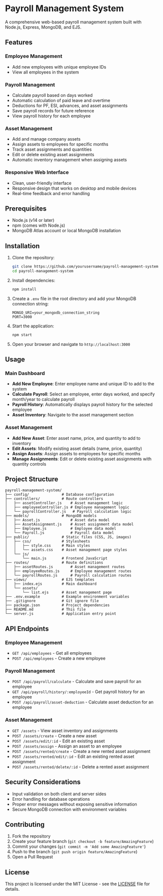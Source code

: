 # Payroll Management System

A comprehensive web-based payroll management system built with Node.js, Express, MongoDB, and EJS.

## Features

### Employee Management
- Add new employees with unique employee IDs
- View all employees in the system

### Payroll Management
- Calculate payroll based on days worked
- Automatic calculation of paid leave and overtime
- Deductions for PF, ESI, advances, and asset assignments
- Save payroll records for future reference
- View payroll history for each employee

### Asset Management
- Add and manage company assets
- Assign assets to employees for specific months
- Track asset assignments and quantities
- Edit or delete existing asset assignments
- Automatic inventory management when assigning assets

### Responsive Web Interface
- Clean, user-friendly interface
- Responsive design that works on desktop and mobile devices
- Real-time feedback and error handling

## Prerequisites

- Node.js (v14 or later)
- npm (comes with Node.js)
- MongoDB Atlas account or local MongoDB installation

## Installation

1. Clone the repository:
   ```bash
   git clone https://github.com/yourusername/payroll-management-system.git
   cd payroll-management-system
   ```

2. Install dependencies:
   ```bash
   npm install
   ```

3. Create a `.env` file in the root directory and add your MongoDB connection string:
   ```
   MONGO_URI=your_mongodb_connection_string
   PORT=3000
   ```

4. Start the application:
   ```bash
   npm start
   ```

5. Open your browser and navigate to `http://localhost:3000`

## Usage

### Main Dashboard
- **Add New Employee**: Enter employee name and unique ID to add to the system
- **Calculate Payroll**: Select an employee, enter days worked, and specify month/year to calculate payroll
- **Payroll History**: Automatically displays payroll history for the selected employee
- **Asset Inventory**: Navigate to the asset management section

### Asset Management
- **Add New Asset**: Enter asset name, price, and quantity to add to inventory
- **Edit Assets**: Modify existing asset details (name, price, quantity)
- **Assign Assets**: Assign assets to employees for specific months
- **Manage Assignments**: Edit or delete existing asset assignments with quantity controls

## Project Structure

```
payroll-management-system/
├── config/               # Database configuration
├── controllers/          # Route controllers
│   ├── assetController.js    # Asset management logic
│   ├── employeeController.js # Employee management logic
│   └── payrollController.js   # Payroll calculation logic
├── models/               # MongoDB models
│   ├── Asset.js              # Asset data model
│   ├── AssetAssignment.js    # Asset assignment data model
│   ├── Employee.js           # Employee data model
│   └── Payroll.js            # Payroll data model
├── public/               # Static files (CSS, JS, images)
│   ├── css/              # Stylesheets
│   │   ├── style.css     # Main styles
│   │   └── assets.css    # Asset management page styles
│   └── js/
│       └── main.js       # Frontend JavaScript
├── routes/               # Route definitions
│   ├── assetRoutes.js        # Asset management routes
│   ├── employeeRoutes.js     # Employee management routes
│   └── payrollRoutes.js      # Payroll calculation routes
├── views/                # EJS templates
│   ├── index.ejs         # Main dashboard
│   └── assets/
│       └── list.ejs      # Asset management page
├── .env.example          # Example environment variables
├── .gitignore            # Git ignore file
├── package.json          # Project dependencies
├── README.md             # This file
└── server.js             # Application entry point
```

## API Endpoints

### Employee Management
- `GET /api/employees` - Get all employees
- `POST /api/employees` - Create a new employee

### Payroll Management
- `POST /api/payroll/calculate` - Calculate and save payroll for an employee
- `GET /api/payroll/history/:employeeId` - Get payroll history for an employee
- `POST /api/payroll/asset-deduction` - Calculate asset deduction for an employee

### Asset Management
- `GET /assets` - View asset inventory and assignments
- `POST /assets/create` - Create a new asset
- `POST /assets/edit/:id` - Edit an existing asset
- `POST /assets/assign` - Assign an asset to an employee
- `POST /assets/rented/create` - Create a new rented asset assignment
- `POST /assets/rented/edit/:id` - Edit an existing rented asset assignment
- `POST /assets/rented/delete/:id` - Delete a rented asset assignment

## Security Considerations

- Input validation on both client and server sides
- Error handling for database operations
- Proper error messages without exposing sensitive information
- Secure MongoDB connection with environment variables

## Contributing

1. Fork the repository
2. Create your feature branch (`git checkout -b feature/AmazingFeature`)
3. Commit your changes (`git commit -m 'Add some AmazingFeature'`)
4. Push to the branch (`git push origin feature/AmazingFeature`)
5. Open a Pull Request

## License

This project is licensed under the MIT License - see the [LICENSE](LICENSE) file for details.
